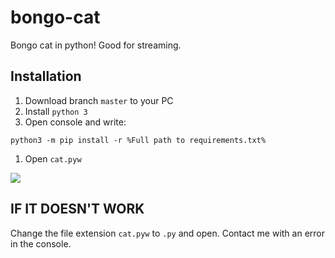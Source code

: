 # bongo-cat
Bongo cat in python! Good for streaming.

## Installation
1. Download branch `master` to your PC
2. Install `python 3`
3. Open console and write:
```
python3 -m pip install -r %Full path to requirements.txt%
```
1. Open `cat.pyw`

![](https://user-images.githubusercontent.com/60589309/227712764-ad201dfb-cf6f-4147-9562-9b3efbb22437.png)

## IF IT DOESN'T WORK
Change the file extension `cat.pyw` to `.py` and open. Contact me with an error in the console.
